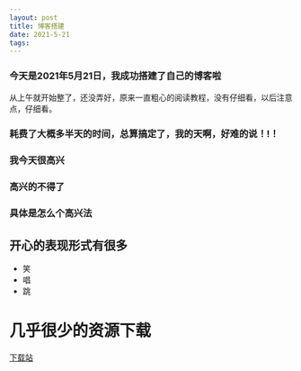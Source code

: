 ```yaml
---
layout: post
title: 博客搭建
date: 2021-5-21
tags:   
---
```


### 今天是2021年5月21日，我成功搭建了自己的博客啦
 
   从上午就开始整了，还没弄好，原来一直粗心的阅读教程，没有仔细看，以后注意点，仔细看。
 
### 耗费了大概多半天的时间，总算搞定了，我的天啊，好难的说！!！
  
### 我今天很高兴

### 高兴的不得了

### 具体是怎么个高兴法

## 开心的表现形式有很多

* 笑
* 唱
* 跳
# 几乎很少的资源下载 
  [下载站](https://oneair.herokuapp.com)
